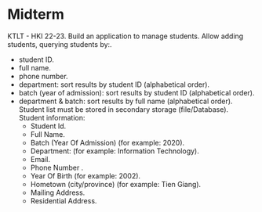 # Midterm
KTLT - HKI 22-23.
Build an application to manage students. Allow adding students, querying students by:.
- student ID.  
- full name. 
- phone number. 
- department: sort results by student ID (alphabetical order).
- batch (year of admission): sort results by student ID (alphabetical order).
- department & batch: sort results by full name (alphabetical order).
Student list must be stored in secondary storage (file/Database).
Student information:
	- Student Id.
	- Full Name.
	- Batch (Year Of Admission) (for example: 2020).
	- Department: (for example: Information Technology).
	- Email.
	- Phone Number .
	- Year Of Birth (for example: 2002).
	- Hometown (city/province) (for example: Tien Giang).
	- Mailing Address.
    - Residential Address.


